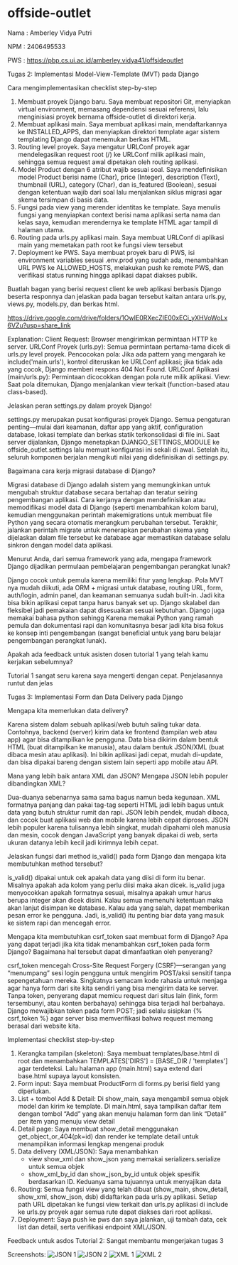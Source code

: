 # offside-outlet
Nama    : Amberley Vidya Putri

NPM     : 2406495533

PWS     : https://pbp.cs.ui.ac.id/amberley.vidya41/offsideoutlet

Tugas 2: Implementasi Model-View-Template (MVT) pada Django


Cara mengimplementasikan checklist step-by-step

1) Membuat proyek Django baru.
Saya membuat repositori Git, menyiapkan virtual environment, memasang dependensi sesuai referensi, lalu menginisiasi proyek bernama offside-outlet di direktori kerja.
2) Membuat aplikasi main.
Saya membuat aplikasi main, mendaftarkannya ke INSTALLED_APPS, dan menyiapkan direktori template agar sistem templating Django dapat menemukan berkas HTML.
3) Routing level proyek.
Saya mengatur URLConf proyek agar mendelegasikan request root (/) ke URLConf milik aplikasi main, sehingga semua request awal dipetakan oleh routing aplikasi.
4) Model Product dengan 6 atribut wajib sesuai soal.
Saya mendefinisikan model Product berisi name (Char), price (Integer), description (Text), thumbnail (URL), category (Char), dan is_featured (Boolean), sesuai dengan ketentuan wajib dari soal lalu menjalankan siklus migrasi agar skema tersimpan di basis data.
5) Fungsi pada view yang merender identitas ke template.
Saya menulis fungsi yang menyiapkan context berisi nama aplikasi serta nama dan kelas saya, kemudian merendernya ke template HTML agar tampil di halaman utama.
6) Routing pada urls.py aplikasi main.
Saya membuat URLConf di aplikasi main yang memetakan path root ke fungsi view tersebut
8) Deployment ke PWS.
Saya membuat proyek baru di PWS, isi environment variables sesuai .env.prod yang sudah ada, menambahkan URL PWS ke ALLOWED_HOSTS, melakukan push ke remote PWS, dan verifikasi status running hingga aplikasi dapat diakses publik.

Buatlah bagan yang berisi request client ke web aplikasi berbasis Django beserta responnya dan jelaskan pada bagan tersebut kaitan antara urls.py, views.py, models.py, dan berkas html.

https://drive.google.com/drive/folders/1OwIE0RXecZIE00xECi_yXHVoWoLx6VZu?usp=share_link

Explanation: 
Client Request: Browser mengirimkan permintaan HTTP ke server.
URLConf Proyek (urls.py): Semua permintaan pertama-tama dicek di urls.py level proyek.
Pencocokan pola: Jika ada pattern yang mengarah ke include('main.urls'), kontrol diteruskan ke URLConf aplikasi; jika tidak ada yang cocok, Django memberi respons 404 Not Found.
URLConf Aplikasi (main/urls.py): Permintaan dicocokkan dengan pola rute milik aplikasi.
View: Saat pola ditemukan, Django menjalankan view terkait (function-based atau class-based).

Jelaskan peran settings.py dalam proyek Django!

settings.py merupakan pusat konfigurasi proyek Django. Semua pengaturan penting—mulai dari keamanan, daftar app yang aktif, configuration database, lokasi template dan berkas statik terkonsolidasi di file ini. Saat server dijalankan, Django menetapkan DJANGO_SETTINGS_MODULE ke offside_outlet.settings lalu memuat konfigurasi ini sekali di awal. Setelah itu, seluruh komponen berjalan mengikuti nilai yang didefinisikan di settings.py.

Bagaimana cara kerja migrasi database di Django?

Migrasi database di Django adalah sistem yang memungkinkan untuk mengubah struktur database secara bertahap dan teratur seiring pengembangan aplikasi. Cara kerjanya dengan mendefinisikan atau memodifikasi model data di Django (seperti menambahkan kolom baru), kemudian menggunakan perintah makemigrations untuk membuat file Python yang secara otomatis merangkum perubahan tersebut. Terakhir, jalankan perintah migrate untuk menerapkan perubahan skema yang dijelaskan dalam file tersebut ke database agar memastikan database selalu sinkron dengan model data aplikasi.

Menurut Anda, dari semua framework yang ada, mengapa framework Django dijadikan permulaan pembelajaran pengembangan perangkat lunak?

Django cocok untuk pemula karena memiliki fitur yang lengkap. Pola MVT nya mudah diikuti, ada ORM + migrasi untuk database, routing URL, form, auth/login, admin panel, dan keamanan semuanya sudah built-in. Jadi kita bisa bikin aplikasi cepat tanpa harus banyak set up. Django skalabel dan fleksibel jadi pemakaian dapat disesuaikan sesuai kebutuhan. Django juga memakai bahasa python sehingg Karena memakai Python yang ramah pemula dan dokumentasi rapi dan komunitasnya besar jadi kita bisa fokus ke konsep inti pengembangan (sangat beneficial untuk yang baru belajar pengembangan perangkat lunak).

Apakah ada feedback untuk asisten dosen tutorial 1 yang telah kamu kerjakan sebelumnya?

Tutorial 1 sangat seru karena saya mengerti dengan cepat. Penjelasannya runtut dan jelas

Tugas 3: Implementasi Form dan Data Delivery pada Django

Mengapa kita memerlukan data delivery?

Karena sistem dalam sebuah aplikasi/web butuh saling tukar data. Contohnya, backend (server) kirim data ke frontend (tampilan web atau app) agar bisa ditampilkan ke pengguna. Data bisa dikirim dalam bentuk HTML (buat ditampilkan ke manusia), atau dalam bentuk JSON/XML (buat dibaca mesin atau aplikasi). Ini bikin aplikasi jadi cepat, mudah di-update, dan bisa dipakai bareng dengan sistem lain seperti app mobile atau API.

Mana yang lebih baik antara XML dan JSON? Mengapa JSON lebih populer dibandingkan XML?

Dua-duanya sebenarnya sama sama bagus namun beda kegunaan. XML formatnya panjang dan pakai tag-tag seperti HTML jadi lebih bagus untuk data yang butuh struktur rumit dan rapi. JSON lebih pendek, mudah dibaca, dan cocok buat aplikasi web dan mobile karena lebih cepat diproses. JSON lebih populer karena tulisannya lebih singkat, mudah dipahami oleh manusia dan mesin, cocok dengan JavaScript yang banyak dipakai di web, serta ukuran datanya lebih kecil jadi kirimnya lebih cepat.

Jelaskan fungsi dari method is_valid() pada form Django dan mengapa kita membutuhkan method tersebut?

is_valid() dipakai untuk cek apakah data yang diisi di form itu benar. Misalnya apakah ada kolom yang perlu diisi maka akan dicek. is_valid juga menyocokkan apakah formatnya sesuai, misalnya apakah umur harus berupa integer akan dicek disini. Kalau semua memenuhi ketentuan maka akan lanjut disimpan ke database. Kalau ada yang salah, dapat memberikan pesan error ke pengguna. Jadi, is_valid() itu penting biar data yang masuk ke sistem rapi dan mencegah error.

Mengapa kita membutuhkan csrf_token saat membuat form di Django? Apa yang dapat terjadi jika kita tidak menambahkan csrf_token pada form Django? Bagaimana hal tersebut dapat dimanfaatkan oleh penyerang?

csrf_token mencegah Cross-Site Request Forgery (CSRF)—serangan yang “menumpang” sesi login pengguna untuk mengirim POST/aksi sensitif tanpa sepengetahuan mereka. Singkatnya semacam kode rahasia untuk menjaga agar hanya form dari site kita sendiri yang bisa mengirim data ke server. Tanpa token, penyerang dapat memicu request dari situs lain (link, form tersembunyi, atau konten berbahaya) sehingga bisa terjadi hal berbahaya. Django mewajibkan token pada form POST; jadi selalu sisipkan {% csrf_token %} agar server bisa memverifikasi bahwa request memang berasal dari website kita.

Implementasi checklist step-by-step
1) Kerangka tampilan (skeleton): Saya membuat templates/base.html di root dan menambahkan TEMPLATES['DIRS'] = [BASE_DIR / 'templates'] agar terdeteksi. Lalu halaman app (main.html) saya extend dari base.html supaya layout konsisten.
2) Form input: Saya membuat ProductForm di forms.py berisi field yang diperlukan.
3) List + tombol Add & Detail: Di show_main, saya mengambil semua objek model dan kirim ke template. Di main.html, saya tampilkan daftar item dengan tombol “Add” yang akan menuju halaman form dan link “Detail” per item yang menuju view detail
4) Detail page: Saya membuat show_detail menggunakan get_object_or_404(pk=id) dan render ke template detail untuk menampilkan informasi lengkap mengenai produk
5) Data delivery (XML/JSON): Saya menambahkan 
    - view show_xml dan show_json yang memakai serializers.serialize untuk semua objek
    - show_xml_by_id dan show_json_by_id untuk objek spesifik berdasarkan ID. 
    Keduanya sama tujuannya untuk menyajikan data
6) Routing: Semua fungsi view yang telah dibuat (show_main, show_detail, show_xml, show_json, dsb) didaftarkan pada urls.py aplikasi. Setiap path URL dipetakan ke fungsi view terkait dan urls.py aplikasi di include ke urls.py proyek agar semua rute dapat diakses dari root aplikasi.
7) Deployment: Saya push ke pws dan saya jalankan, uji tambah data, cek list dan detail, serta verifikasi endpoint XML/JSON.

Feedback untuk asdos Tutorial 2:
Sangat membantu mengerjakan tugas 3


Screenshots:
![JSON 1](/screenshots/json.jpg)
![JSON 2](/screenshots/json2.jpg)
![XML 1](/screenshots/xml.jpg)
![XML 2](/screenshots/xml2.jpg)